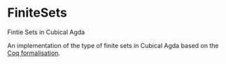# FiniteSets
Fintie Sets in Cubical Agda

An implementation of the type of finite sets in Cubical Agda based on the [Coq formalisation](https://dl.acm.org/citation.cfm?doid=3176245.3167085).
